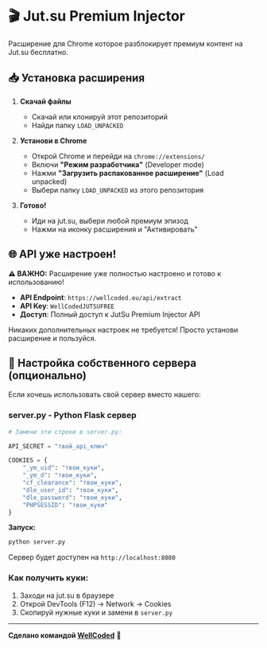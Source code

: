 # 🎬 Jut.su Premium Injector

Расширение для Chrome которое разблокирует премиум контент на Jut.su бесплатно.

## 📥 Установка расширения

1. **Скачай файлы**
   - Скачай или клонируй этот репозиторий
   - Найди папку `LOAD_UNPACKED`

2. **Установи в Chrome**
   - Открой Chrome и перейди на `chrome://extensions/`
   - Включи **"Режим разработчика"** (Developer mode)
   - Нажми **"Загрузить распакованное расширение"** (Load unpacked)
   - Выбери папку `LOAD_UNPACKED` из этого репозитория

3. **Готово!**
   - Иди на jut.su, выбери любой премиум эпизод
   - Нажми на иконку расширения и "Активировать"

## 🌐 API уже настроен!

**⚠️ ВАЖНО:** Расширение уже полностью настроено и готово к использованию!

- **API Endpoint**: `https://wellcoded.eu/api/extract`
- **API Key**: `WellCodedJUTSUFREE`
- **Доступ**: Полный доступ к JutSu Premium Injector API

Никаких дополнительных настроек не требуется! Просто установи расширение и пользуйся.

## 🔧 Настройка собственного сервера (опционально)

Если хочешь использовать свой сервер вместо нашего:

### server.py - Python Flask сервер
```python
# Замени эти строки в server.py:

API_SECRET = "твой_api_ключ"

COOKIES = {
    "_ym_uid": "твои_куки",
    "_ym_d": "твои_куки", 
    "cf_clearance": "твои_куки",
    "dle_user_id": "твои_куки",
    "dle_password": "твои_куки",
    "PHPSESSID": "твои_куки"
}
```

**Запуск:**
```bash
python server.py
```
Сервер будет доступен на `http://localhost:8080`

### Как получить куки:
1. Заходи на jut.su в браузере
2. Открой DevTools (F12) → Network → Cookies
3. Скопируй нужные куки и замени в `server.py`

---

**Сделано командой [WellCoded](https://wellcoded.eu)** 🚀